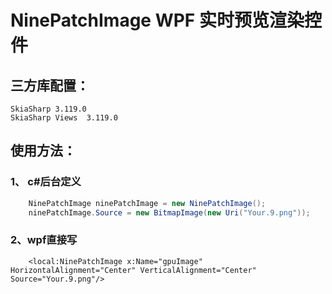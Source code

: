 # NinePatchImage WPF 实时预览渲染控件
## 三方库配置：
``` text
SkiaSharp 3.119.0
SkiaSharp Views  3.119.0
```
## 使用方法：
### 1、 c#后台定义
``` c#
    NinePatchImage ninePatchImage = new NinePatchImage();
    ninePatchImage.Source = new BitmapImage(new Uri("Your.9.png"));
```
### 2、wpf直接写
``` xaml
    <local:NinePatchImage x:Name="gpuImage"  HorizontalAlignment="Center" VerticalAlignment="Center" Source="Your.9.png"/>
```
